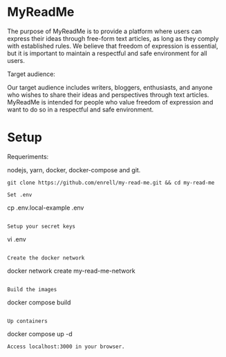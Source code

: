 # MyReadMe
The purpose of MyReadMe is to provide a platform where users can express their ideas through free-form text articles, as long as they comply with established rules. We believe that freedom of expression is essential, but it is important to maintain a respectful and safe environment for all users.

Target audience:

Our target audience includes writers, bloggers, enthusiasts, and anyone who wishes to share their ideas and perspectives through text articles. MyReadMe is intended for people who value freedom of expression and want to do so in a respectful and safe environment.

# Setup

Requeriments:

nodejs, yarn, docker, docker-compose and git.

````
git clone https://github.com/enrell/my-read-me.git && cd my-read-me
````

````
Set .env
````
cp .env.local-example .env
````

Setup your secret keys
````
vi .env
````

Create the docker network
````
docker network create my-read-me-network
````

Build the images
````
docker compose build
````

Up containers
````
docker compose up -d
````
Access localhost:3000 in your browser.
